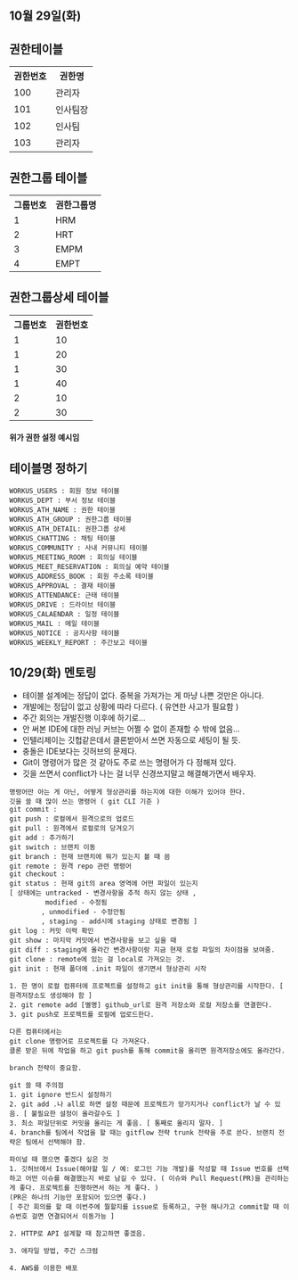 10월 29일(화)
--------------------------------
## 권한테이블
<table>
  <tr>
      <th>권한번호</th>
      <th>권한명</th>
  </tr>
  <tr>
      <td>100</td>
      <td>관리자</td>
  </tr>
  <tr>
      <td>101</td>
      <td>인사팀장</td>
  </tr>
  <tr>
      <td>102</td>
      <td>인사팀</td>
  </tr>
  <tr>
      <td>103</td>
      <td>관리자</td>
  </tr>
</table>

## 권한그룹 테이블
<table>
  <tr>
      <th>그룹번호</th>
      <th>권한그룹명</th>
  </tr>
  <tr>
      <td>1</td>
      <td>HRM</td>
  </tr>
  <tr>
      <td>2</td>
      <td>HRT</td>
  </tr>
  <tr>
      <td>3</td>
      <td>EMPM</td>
  </tr>
  <tr>
      <td>4</td>
      <td>EMPT</td>
  </tr>
</table>

## 권한그룹상세 테이블 
<table>
  <tr>
      <th>그룹번호</th>
      <th>권한번호</th>
  </tr>
  <tr>
      <td>1</td>
      <td>10</td>
  </tr>
  <tr>
      <td>1</td>
      <td>20</td>
  </tr>
  <tr>
      <td>1</td>
      <td>30</td>
  </tr>
  <tr>
      <td>1</td>
      <td>40</td>
  </tr>
  <tr>
      <td>2</td>
      <td>10</td>
  </tr>
  <tr>
      <td>2</td>
      <td>30</td>
  </tr>
</table>

#### 위가 권한 설정 예시임 ####

테이블명 정하기
---------------------------------------
```
WORKUS_USERS : 회원 정보 테이블
WORKUS_DEPT : 부서 정보 테이블
WORKUS_ATH_NAME : 권한 테이블
WORKUS_ATH_GROUP : 권한그룹 테이블
WORKUS_ATH_DETAIL: 권한그룹 상세 
WORKUS_CHATTING : 채팅 테이블
WORKUS_COMMUNITY : 사내 커뮤니티 테이블
WORKUS_MEETING_ROOM : 회의실 테이블
WORKUS_MEET_RESERVATION : 회의실 예약 테이블
WORKUS_ADDRESS_BOOK : 회원 주소록 테이블
WORKUS_APPROVAL : 결재 테이블
WORKUS_ATTENDANCE: 근태 테이블
WORKUS_DRIVE : 드라이브 테이블
WORKUS_CALAENDAR : 일정 테이블
WORKUS_MAIL : 메일 테이블
WORKUS_NOTICE : 공지사항 테이블
WORKUS_WEEKLY_REPORT : 주간보고 테이블
```

## 10/29(화) 멘토링
- 테이블 설계에는 정답이 없다. 중복을 가져가는 게 마냥 나쁜 것만은 아니다.
- 개발에는 정답이 없고 상황에 따라 다르다. ( 유연한 사고가 필요함 )
- 주간 회의는 개발진행 이후에 하기로...
- 안 써본 IDE에 대한 러닝 커브는 어쩔 수 없이 존재할 수 밖에 없음...
- 인텔리제이는 깃헙같은데서 클론받아서 쓰면 자동으로 세팅이 될 듯.
- 충돌은 IDE보다는 깃허브의 문제다.
- Git이 명령어가 많은 것 같아도 주로 쓰는 명령어가 다 정해져 있다.
- 깃을 쓰면서 conflict가 나는 걸 너무 신경쓰지말고 해결해가면서 배우자.

```
명령어만 아는 게 아닌, 어떻게 형상관리를 하는지에 대한 이해가 있어야 한다.
깃을 쓸 때 많이 쓰는 명령어 ( git CLI 기준 )
git commit :  
git push : 로컬에서 원격으로의 업로드
git pull : 원격에서 로컬로의 당겨오기
git add : 추가하기
git switch : 브랜치 이동
git branch : 현재 브랜치에 뭐가 있는지 볼 때 씀
git remote : 원격 repo 관련 명령어
git checkout : 
git status : 현재 git의 area 영역에 어떤 파일이 있는지
[ 상태에는 untracked - 변경사항을 추적 하지 않는 상태 ,
         modified - 수정됨
        , unmodified - 수정안됨
        , staging - add시에 staging 상태로 변경됨 ]
git log : 커밋 이력 확인
git show : 마지막 커밋에서 변경사항을 보고 싶을 때
git diff : staging에 올라간 변경사항이랑 지금 현재 로컬 파일의 차이점을 보여줌.
git clone : remote에 있는 걸 local로 가져오는 것.
git init : 현재 폴더에 .init 파일이 생기면서 형상관리 시작

1. 한 명이 로컬 컴퓨터에 프로젝트를 설정하고 git init을 통해 형상관리를 시작한다. [ 원격저장소도 생성해야 함 ]
2. git remote add [별명] github_url로 원격 저장소와 로컬 저장소를 연결한다.
3. git push로 프로젝트를 로컬에 업로드한다.

다른 컴퓨터에서는
git clone 명령어로 프로젝트를 다 가져온다.
클론 받은 뒤에 작업을 하고 git push를 통해 commit을 올리면 원격저장소에도 올라간다.

branch 전략이 중요함.

git 쓸 때 주의점
1. git ignore 반드시 설정하기
2. git add .나 all로 하면 설정 때문에 프로젝트가 망가지거나 conflict가 날 수 있음. [ 불필요한 설정이 올라갈수도 ]
3. 최소 파일단위로 커밋을 올리는 게 좋음. [ 통째로 올리지 말자. ]
4. branch를 팀에서 작업을 할 때는 gitflow 전략 trunk 전략을 주로 쓴다. 브랜치 전략은 팀에서 선택해야 함.

파이널 때 했으면 좋겠다 싶은 것
1. 깃허브에서 Issue(해야할 일 / 예: 로그인 기능 개발)를 작성할 때 Issue 번호를 선택하고 어떤 이슈를 해결했는지 바로 남길 수 있다. ( 이슈와 Pull Request(PR)을 관리하는 게 좋다. 프로젝트를 진행하면서 하는 게 좋다. )
(PR은 하나의 기능만 포함되어 있으면 좋다.)
[ 주간 회의를 할 때 이번주에 뭘할지를 issue로 등록하고, 구현 해나가고 commit할 때 이슈번호 걸면 연결되어서 이동가능 ]

2. HTTP로 API 설계할 때 참고하면 좋겠음.

3. 애자일 방법, 주간 스크럼

4. AWS를 이용한 배포 

```
